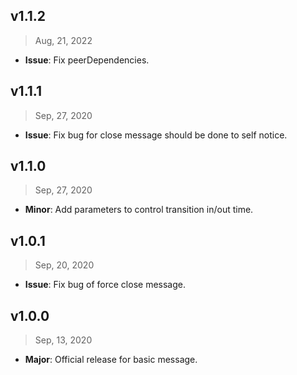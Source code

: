 ## v1.1.2

> Aug, 21, 2022

- **Issue**: Fix peerDependencies.

## v1.1.1

> Sep, 27, 2020

- **Issue**: Fix bug for close message should be done to self notice.

## v1.1.0

> Sep, 27, 2020

- **Minor**: Add parameters to control transition in/out time.

## v1.0.1

> Sep, 20, 2020

- **Issue**: Fix bug of force close message.

## v1.0.0

> Sep, 13, 2020

- **Major**: Official release for basic message.
